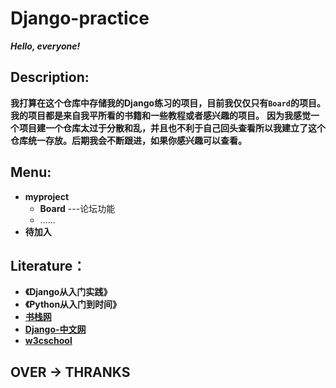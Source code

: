 # Django-practice

***Hello, everyone!***

## **Description:**
  **我打算在这个仓库中存储我的Django练习的项目，目前我仅仅只有`Board`的项目。我的项目都是来自我平所看的书籍和一些教程或者感兴趣的项目。**
  **因为我感觉一个项目建一个仓库太过于分散和乱，并且也不利于自己回头查看所以我建立了这个仓库统一存放。后期我会不断跟进，如果你感兴趣可以查看。**
## **Menu:**
  - **myproject**
    - **Board**             ---论坛功能
    - ......
  - **待加入**
  
## **Literature：**
  - **《Django从入门实践》**
  - **《Python从入门到时间》**
  - **<a href="https://www.bookstack.cn/">书栈网</a>**
  - **[Django-中文网](https://www.django.cn/)**
  - **[w3cschool](https://www.w3cschool.cn/)**
  
 ## OVER  ->   THRANKS
